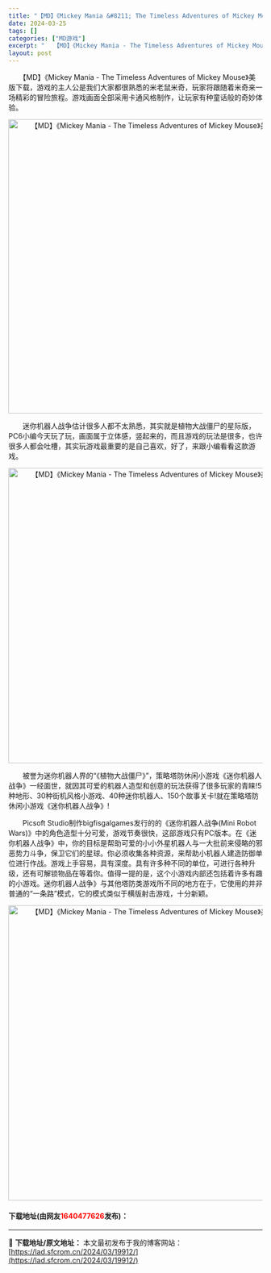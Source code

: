 ```yaml
---
title: "【MD】《Mickey Mania &#8211; The Timeless Adventures of Mickey Mouse》美版下载"
date: 2024-03-25
tags: []
categories: ["MD游戏"]
excerpt: "　　【MD】《Mickey Mania - The Timeless Adventures of Mickey Mouse》美版下载，游戏的主人公是我们大家都很熟悉的米老鼠米奇，玩家将跟随着米奇来一场精彩的冒险旅程。游戏画面全部采用卡通风格制作，让玩家有种童话般的奇妙体验。 　　迷你机器人战争估计很&hellip;"
layout: post
---
```


 <p>　　【MD】《Mickey Mania - The Timeless Adventures of Mickey Mouse》美版下载，游戏的主人公是我们大家都很熟悉的米老鼠米奇，玩家将跟随着米奇来一场精彩的冒险旅程。游戏画面全部采用卡通风格制作，让玩家有种童话般的奇妙体验。</p> <p align="center"><img align="" border="0" src="https://lad.sfcrom.cn/wp-content/uploads/2024/03/20240325_66010d9ece2d0.png" width="584" alt="【MD】《Mickey Mania - The Timeless Adventures of Mickey Mouse》美版下载" /></p> <p>　　迷你机器人战争估计很多人都不太熟悉，其实就是植物大战僵尸的星际版，PC6小编今天玩了玩，画面属于立体感，竖起来的，而且游戏的玩法是很多，也许很多人都会吐槽，其实玩游戏最重要的是自己喜欢，好了，来跟小编看看这款游戏。</p> <p align="center"><img align="" border="0" src="https://lad.sfcrom.cn/wp-content/uploads/2024/03/20240325_66010da03145b.png" width="586" alt="【MD】《Mickey Mania - The Timeless Adventures of Mickey Mouse》美版下载" /></p> <p>　　被誉为迷你机器人界的&ldquo;《植物大战僵尸》&rdquo;，策略塔防休闲小游戏《迷你机器人战争》一经面世，就因其可爱的机器人造型和创意的玩法获得了很多玩家的青睐!5种地形、30种街机风格小游戏、40种迷你机器人、150个故事关卡!就在策略塔防休闲小游戏《迷你机器人战争》!</p> <p>　　Picsoft Studio制作bigfisgalgames发行的的《迷你机器人战争(Mini Robot Wars)》中的角色造型十分可爱，游戏节奏很快，这部游戏只有PC版本。在《迷你机器人战争》中，你的目标是帮助可爱的小小外星机器人与一大批前来侵略的邪恶势力斗争，保卫它们的星球。你必须收集各种资源，来帮助小机器人建造防御单位进行作战。游戏上手容易，具有深度。具有许多种不同的单位，可进行各种升级，还有可解锁物品在等着你。值得一提的是，这个小游戏内部还包括着许多有趣的小游戏。迷你机器人战争》与其他塔防类游戏所不同的地方在于，它使用的并非普通的&ldquo;一条路&rdquo;模式，它的模式类似于横版射击游戏，十分新颖。</p> <p align="center"><img align="" border="0" src="https://lad.sfcrom.cn/wp-content/uploads/2024/03/20240325_66010da17ea6b.png" width="586" alt="【MD】《Mickey Mania - The Timeless Adventures of Mickey Mouse》美版下载" /></p> <p><h4>下载地址(由网友<font color="red">1640477626</font>发布)：</h4></p> 

---
📖 **下载地址/原文地址：** 本文最初发布于我的博客网站：[https://lad.sfcrom.cn/2024/03/19912/](https://lad.sfcrom.cn/2024/03/19912/)
